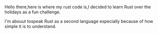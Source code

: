 Hello there,here is where my rust code is,I decided to learn Rust over the holidays as a fun challenge.

I'm abouut tospeak Rust as a second language especially because of how simple it is to understand.

